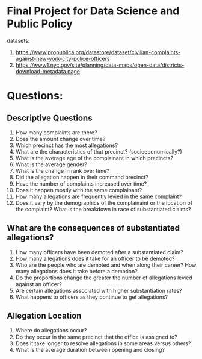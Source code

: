 # Final Project for Data Science and Public Policy
datasets:
1. https://www.propublica.org/datastore/dataset/civilian-complaints-against-new-york-city-police-officers
2. https://www1.nyc.gov/site/planning/data-maps/open-data/districts-download-metadata.page

# Questions:
## Descriptive Questions

1.  How many complaints are there?
2.  Does the amount change over time?
3. Which precinct has the most allegations?
4.  What are the characteristics of that precinct? (socioeconomically?)
5.  What is the average age of the complainant in which precincts?
6.  What is the average gender?
7.  What is the change in rank over time?
8.  Did the allegation happen in their command precinct?
9.  Have the number of complaints increased over time?
10.  Does it happen mostly with the same complainant?
11. How many allegations are frequently levied in the same complaint?
12. Does it vary by the demographics of the complainaint or the location of the complaint? What is the breakdown in race of substantiated claims?

## What are the consequences of substantiated allegations?

1. How many officers have been demoted after a substantiated claim?
2. How many allegations does it take for an officer to be demoted?
3. Who are the people who are demoted and when along their career?  How many allegations does it take before a demotion?
4. Do the proportions change the greater the number of allegations levied against an officer?
5. Are certain allegations associated with higher substantiation rates?
6. What happens to officers as they continue to get allegations?

## Allegation Location

1. Where do allegations occur?
2. Do they occur in the same precinct that the office is assigned to?
3. Does it take longer to resolve allegations in some areas versus others?
4. What is the average duration between opening and closing?
